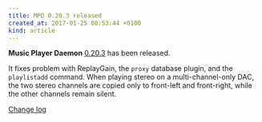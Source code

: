 ```yaml
---
title: MPD 0.20.3 released
created_at: 2017-01-25 08:53:44 +0100
kind: article
---
```


**Music Player Daemon**
[0.20.3](http://www.musicpd.org/download/mpd/0.20/mpd-0.20.3.tar.xz)
has been released.

It fixes problem with ReplayGain, the `proxy` database plugin, and the
`playlistadd` command.  When playing stereo on a multi-channel-only
DAC, the two stereo channels are copied only to front-left and
front-right, while the other channels remain silent.

[Change log](http://git.musicpd.org/cgit/master/mpd.git/plain/NEWS?h=v0.20.3)

